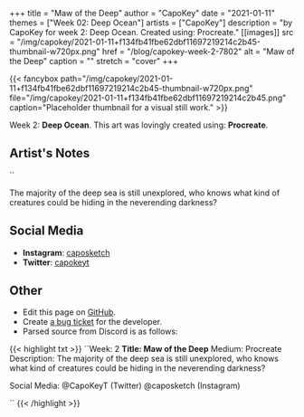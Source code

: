 +++
title =       "Maw of the Deep"
author =      "CapoKey"
date =        "2021-01-11"
themes =      ["Week 02: Deep Ocean"]
artists =     ["CapoKey"]
description = "by CapoKey for week 2: Deep Ocean. Created using: Procreate."
[[images]]
      src = "/img/capokey/2021-01-11+f134fb41fbe62dbf11697219214c2b45-thumbnail-w720px.png"
      href = "/blog/capokey-week-2-7802"
      alt = "Maw of the Deep"
      caption = ""
      stretch = "cover"
+++

{{< fancybox path="/img/capokey/2021-01-11+f134fb41fbe62dbf11697219214c2b45-thumbnail-w720px.png" file="/img/capokey/2021-01-11+f134fb41fbe62dbf11697219214c2b45.png" caption="Placeholder thumbnail for a visual still work." >}}


Week 2: **Deep Ocean**. This art was lovingly created using: **Procreate**.

## Artist's Notes

``

The majority of the deep sea is still unexplored, who knows what kind of creatures could be hiding in the neverending darkness?

## Social Media

- **Instagram**: <a href='https://instagram.com/caposketch' target='_blank'>caposketch</a>
- **Twitter**: <a href='https://twitter.com/capokeyt' target='_blank'>capokeyt</a>

## Other

- Edit this page on [GitHub](https://github.com/teaminkling/web-refresh/edit/main/content/blog/capokey-week-2-7802.md).
- Create [a bug ticket](https://github.com/teaminkling/web-refresh/issues/new?assignees=&labels=bug&template=problem-report.md&title=) for the developer.
- Parsed source from Discord is as follows:

{{< highlight txt >}}
``Week: 2
**Title:  Maw of the Deep**
Medium: Procreate
Description: The majority of the deep sea is still unexplored, who knows what kind of creatures could be hiding in the neverending darkness?

Social Media: @CapoKeyT (Twitter) @caposketch (Instagram)

``
{{< /highlight >}}